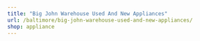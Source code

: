 ```yaml
---
title: "Big John Warehouse Used And New Appliances"
url: /baltimore/big-john-warehouse-used-and-new-appliances/
shop: appliance
---
```

